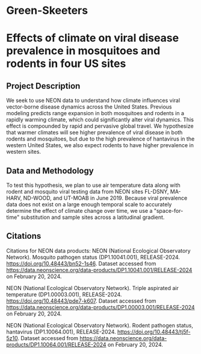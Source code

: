 # Green-Skeeters
# Effects of climate on viral disease prevalence in mosquitoes and rodents in four US sites

## Project Description
We seek to use NEON data to understand how climate influences viral vector-borne disease dynamics across the United States. Previous modeling predicts range expansion in both mosquitoes and rodents in a rapidly warming climate, which could significantly alter viral dynamics. This effect is compounded by rapid and pervasive global travel. We hypothesize that warmer climates will see higher prevalence of viral disease in both rodents and mosquitoes, but due to the high prevalence of hantavirus in the western United States, we also expect rodents to have higher prevalence in western sites. 

## Data and Methodology
To test this hypothesis, we plan to use air temperature data along with rodent and mosquito viral testing data from NEON sites FL-DSNY, MA-HARV, ND-WOOD, and UT-MOAB in June 2019. Because viral prevalence data does not exist on a large enough temporal scale to accurately determine the effect of climate change over time, we use a "space-for-time" substitution and sample sites across a latitudinal gradient. 

## Citations
Citations for NEON data products: 
NEON (National Ecological Observatory Network). Mosquito pathogen status (DP1.10041.001), RELEASE-2024. https://doi.org/10.48443/bn52-1s46. Dataset accessed from https://data.neonscience.org/data-products/DP1.10041.001/RELEASE-2024 on February 20, 2024.

NEON (National Ecological Observatory Network). Triple aspirated air temperature (DP1.00003.001), RELEASE-2024. https://doi.org/10.48443/pde7-k607. Dataset accessed from https://data.neonscience.org/data-products/DP1.00003.001/RELEASE-2024 on February 20, 2024.

NEON (National Ecological Observatory Network). Rodent pathogen status, hantavirus (DP1.10064.001), RELEASE-2024. https://doi.org/10.48443/tj5f-5z10. Dataset accessed from https://data.neonscience.org/data-products/DP1.10064.001/RELEASE-2024 on February 20, 2024.
